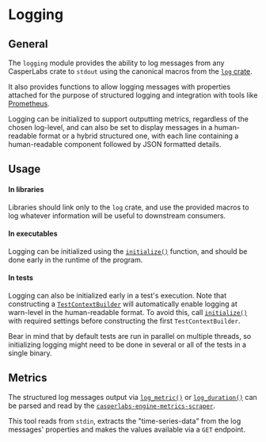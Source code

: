 # Logging

## General

The `logging` module provides the ability to log messages from any CasperLabs crate to `stdout` using the canonical
macros from the [`log` crate](https://crates.io/crates/log).

It also provides functions to allow logging messages with properties attached for the purpose of structured logging and
integration with tools like [Prometheus](https://prometheus.io/).

Logging can be initialized to support outputting metrics, regardless of the chosen log-level, and can also be set to
display messages in a human-readable format or a hybrid structured one, with each line containing a human-readable
component followed by JSON formatted details.

## Usage

#### In libraries

Libraries should link only to the `log` crate, and use the provided macros to log whatever information will be useful to
downstream consumers.

#### In executables

Logging can be initialized using the [`initialize()`][initialize] function, and should be done early in the runtime of
the program.

#### In tests

Logging can also be initialized early in a test's execution.  Note that constructing a
[`TestContextBuilder`][TestContextBuilder] will automatically enable logging at warn-level in the human-readable
format.  To avoid this, call [`initialize()`][initialize] with required settings before constructing the first
`TestContextBuilder`.

Bear in mind that by default tests are run in parallel on multiple threads, so initializing logging might need to be
done in several or all of the tests in a single binary.

## Metrics

The structured log messages output via [`log_metric()`][log_metric] or [`log_duration()`][log_duration] can be
parsed and read by the [`casperlabs-engine-metrics-scraper`][scraper].

This tool reads from `stdin`, extracts the "time-series-data" from the log messages' properties and makes the values
available via a `GET` endpoint.


[initialize]: https://docs.rs/casperlabs-engine-shared/latest/casperlabs_engine_shared/logging/fn.initialize.html
[log_metric]: https://docs.rs/casperlabs-engine-shared/latest/casperlabs_engine_shared/logging/fn.log_metric.html
[log_duration]: https://docs.rs/casperlabs-engine-shared/latest/casperlabs_engine_shared/logging/fn.log_duration.html
[TestContextBuilder]: https://docs.rs/casperlabs-engine-test-support/latest/casperlabs_engine_test_support/struct.TestContextBuilder.html
[scraper]: https://github.com/CasperLabs/CasperLabs/tree/master/execution-engine/engine-metrics-scraper
